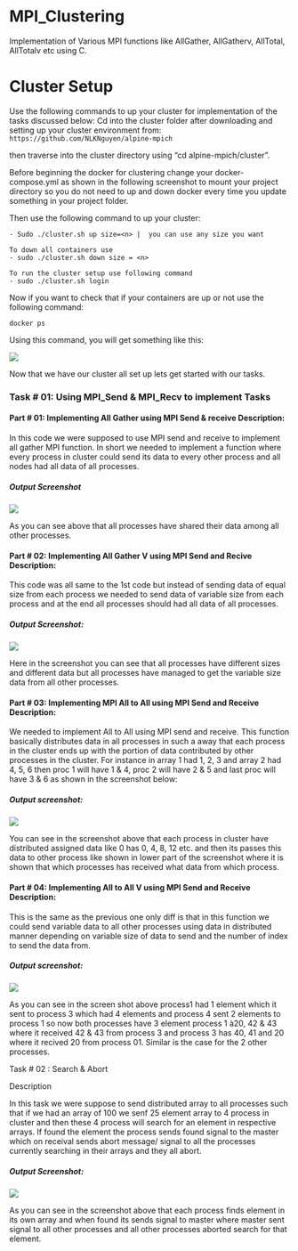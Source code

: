 # MPI_Clustering
Implementation of Various MPI functions like AllGather, AllGatherv, AllTotal, AllTotalv etc using C.

# Cluster Setup 

Use the following commands to up your cluster for implementation of the tasks discussed below: Cd into the cluster folder after downloading and setting up your cluster environment from: 
```https://github.com/NLKNguyen/alpine-mpich ```

then traverse into the cluster directory using “cd alpine-mpich/cluster”. 

Before  beginning  the  docker  for  clustering  change  your  docker-compose.yml  as  shown  in  the  following screenshot to mount your project directory so you do not need to up and down docker every time you update something in your project folder. 

Then use the following command to up your cluster: 
```
- Sudo ./cluster.sh up size=<n> |  you can use any size you want

To down all containers use 
- sudo ./cluster.sh down size = <n> 

To run the cluster setup use following command 
- sudo ./cluster.sh login 
```

Now if you want to check that if your containers are up or not use the following command:  

```docker ps ```

Using this command, you will get something like this: 

![](Pics/Screenshot_1.png)

Now that we have our cluster all set up lets get started with our tasks. 

### Task # 01: Using MPI\_Send & MPI\_Recv to implement Tasks

#### Part # 01: Implementing All Gather using MPI Send & receive Description: 

In this code we were supposed to use MPI send and receive to implement all gather MPI function. In short we needed to implement a function where every process in cluster could send its data to every other process and all nodes had all data of all processes. 

##### Output Screenshot 

![](Pics/Screenshot_4.png)

As you can see above that all processes have shared their data among all other processes. 

#### Part # 02: Implementing All Gather V using MPI Send and Recive Description: 

This code was all same to the 1st code but instead of sending data of equal size from each process we needed to send data of variable size from each process and at the end all processes should had all data of all processes. 

##### Output Screenshot: 

![](Pics/Screenshot_5.png)

Here in the screenshot you can see that all processes have different sizes and different data but all processes have managed to get the variable size data from all other processes. 

#### Part # 03: Implementing MPI All to All using MPI Send and Receive Description: 

We needed to implement All to All using MPI send and receive. This function basically distributes data in all processes in such a away that each process in the cluster ends up with the portion of data contributed by other processes in the cluster. For instance in array 1 had 1, 2, 3 and array 2 had 4, 5, 6 then proc 1 will have 1 & 4, proc 2 will have 2 & 5 and last proc will have 3 & 6 as shown in the screenshot below: 

##### Output screenshot: 

![](Pics/Screenshot_3.png)

You can see in the screenshot above that each process in cluster have distributed assigned data like 0 has 0, 4, 8, 12 etc. and then its passes this data to other process like shown in lower part of the screenshot where it is shown that which processes has received what data from which process. 

#### Part # 04: Implementing All to All V using MPI Send and Receive Description: 

This is the same as the previous one only diff is that in this function we could send variable data to all other processes using data in distributed manner depending on variable size of data to send and the number of index to send the data from. 

##### Output screenshot: 

![](Pics/Screenshot_5.png)

As you can see in the screen shot above process1 had 1 element which it sent to process 3 which had 4 elements and process 4 sent 2 elements to process 1 so now both processes have 3 element process 1 à20, 42 & 43 where it received 42 & 43 from process 3 and process 3 has 40, 41 and 20 where it recived 20 from process 01. Similar is the case for the 2 other processes. 

Task # 02 : Search & Abort 

Description 

In this task we were suppose to send distributed array to all processes such that if we had an array of 100 we senf 25 element array to 4 process in cluster and then these 4 process will search for an element in respective arrays. If found the element the process sends found signal to the master which on receival sends abort message/ signal to all the processes currently searching in their arrays and they all abort.  

##### Output Screenshot: 

![](./Pics/Screenshot_6.png)

As you can see in the screenshot above that each process finds element in its own array and when found its sends signal to master where master sent signal to all other processes and all other processes aborted search for that element. 

